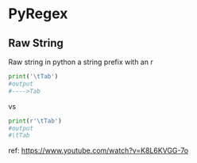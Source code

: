 # PyRegex

## Raw String
Raw string in python a string prefix with an r
```py
print('\tTab')
#output
#---->Tab
```
vs
```py
print(r'\tTab')
#output
#\tTab
```


ref: https://www.youtube.com/watch?v=K8L6KVGG-7o
